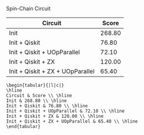 Spin-Chain Circuit


| Circuit                         | Score  |
| ------------------------------- | ------ |
| Init                            | 268.80 |
| Init + Qiskit                   | 76.80  |
| Init + Qiskit + UOpParallel     | 72.10  |
| Init + Qiskit + ZX              | 120.00 |
| Init + Qiskit + ZX + UOpParallel| 65.40  |


```
\begin{tabular}{|l|c|}
\hline
Circuit & Score \\ \hline
Init & 268.80 \\ \hline
Init + Qiskit & 76.80 \\ \hline
Init + Qiskit + UOpParallel & 72.10 \\ \hline
Init + Qiskit + ZX & 120.00 \\ \hline
Init + Qiskit + ZX + UOpParallel & 65.40 \\ \hline
\end{tabular}

```